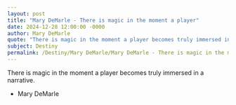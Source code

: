 ```yaml
---
layout: post
title: "Mary DeMarle - There is magic in the moment a player"
date: 2024-12-28 12:00:00 -0000
author: Mary DeMarle
quote: "There is magic in the moment a player becomes truly immersed in a narrative."
subject: Destiny
permalink: /Destiny/Mary DeMarle/Mary DeMarle - There is magic in the moment a player
---
```


There is magic in the moment a player becomes truly immersed in a narrative.

- Mary DeMarle
